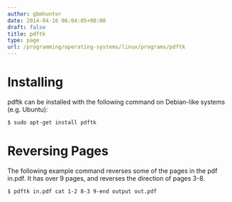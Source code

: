 ```yaml
---
author: gbmhunter
date: 2014-04-16 06:04:05+00:00
draft: false
title: pdftk
type: page
url: /programming/operating-systems/linux/programs/pdftk
---
```


# Installing

pdftk can be installed with the following command on Debian-like systems (e.g. Ubuntu):

```sh    
$ sudo apt-get install pdftk
```  

# Reversing Pages

The following example command reverses some of the pages in the pdf in.pdf. It has over 9 pages, and reverses the direction of pages 3-8.

```sh    
$ pdftk in.pdf cat 1-2 8-3 9-end output out.pdf
```
